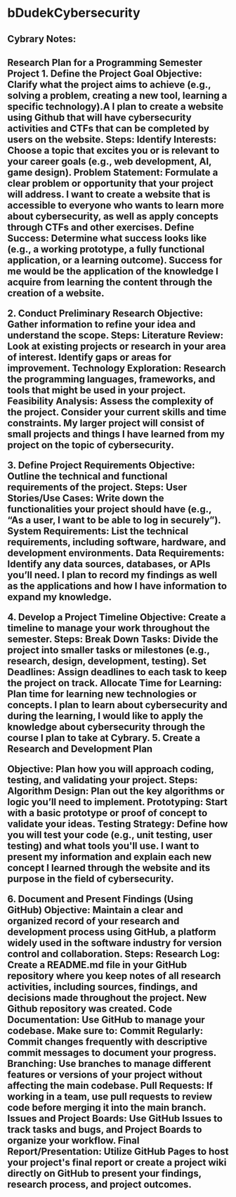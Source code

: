 # bDudekCybersecurity
<h2>Cybrary Notes:<h2>
<p>Research Plan for a Programming Semester Project
1. Define the Project Goal
Objective: Clarify what the project aims to achieve (e.g., solving a problem, creating a new tool, learning a specific technology).A
I plan to create a website using Github that will have cybersecurity activities and CTFs that can be completed by users on the website.
Steps:
Identify Interests: Choose a topic that excites you or is relevant to your career goals (e.g., web development, AI, game design).
Problem Statement: Formulate a clear problem or opportunity that your project will address.
I want to create a website that is accessible to everyone who wants to learn more about cybersecurity, as well as apply concepts through CTFs and other exercises.
Define Success: Determine what success looks like (e.g., a working prototype, a fully functional application, or a learning outcome).
Success for me would be the application of the knowledge I acquire from learning the content through the creation of a website. <p>

<p>2. Conduct Preliminary Research
Objective: Gather information to refine your idea and understand the scope.
Steps:
Literature Review: Look at existing projects or research in your area of interest. Identify gaps or areas for improvement.
Technology Exploration: Research the programming languages, frameworks, and tools that might be used in your project.
Feasibility Analysis: Assess the complexity of the project. Consider your current skills and time constraints.
My larger project will consist of small projects and things I have learned from my project on the topic of cybersecurity.<p>

<p>3. Define Project Requirements
Objective: Outline the technical and functional requirements of the project.
Steps:
User Stories/Use Cases: Write down the functionalities your project should have (e.g., “As a user, I want to be able to log in securely”).
System Requirements: List the technical requirements, including software, hardware, and development environments.
Data Requirements: Identify any data sources, databases, or APIs you’ll need.
I plan to record my findings as well as the applications and how I have information to expand my knowledge.
<p>
<p>
4. Develop a Project Timeline
Objective: Create a timeline to manage your work throughout the semester.
Steps:
Break Down Tasks: Divide the project into smaller tasks or milestones (e.g., research, design, development, testing).
Set Deadlines: Assign deadlines to each task to keep the project on track.
Allocate Time for Learning: Plan time for learning new technologies or concepts.
I plan to learn about cybersecurity and during the learning, I would like to apply the knowledge about cybersecurity through the course I plan to take at Cybrary.
5. Create a Research and Development Plan
<p>
<p>Objective: Plan how you will approach coding, testing, and validating your project.
Steps:
Algorithm Design: Plan out the key algorithms or logic you’ll need to implement.
Prototyping: Start with a basic prototype or proof of concept to validate your ideas.
Testing Strategy: Define how you will test your code (e.g., unit testing, user testing) and what tools you'll use.
I want to present my information and explain each new concept I learned through the website and its purpose in the field of cybersecurity.
<p>
<p>
6. Document and Present Findings (Using GitHub)
Objective: Maintain a clear and organized record of your research and development process using GitHub, a platform widely used in the software industry for version control and collaboration.
Steps:
Research Log: Create a README.md file in your GitHub repository where you keep notes of all research activities, including sources, findings, and decisions made throughout the project.
New Github repository was created.
Code Documentation: Use GitHub to manage your codebase. Make sure to:
Commit Regularly: Commit changes frequently with descriptive commit messages to document your progress.
Branching: Use branches to manage different features or versions of your project without affecting the main codebase.
Pull Requests: If working in a team, use pull requests to review code before merging it into the main branch.
Issues and Project Boards: Use GitHub Issues to track tasks and bugs, and Project Boards to organize your workflow.
Final Report/Presentation: Utilize GitHub Pages to host your project's final report or create a project wiki directly on GitHub to present your findings, research process, and project outcomes.
<p>